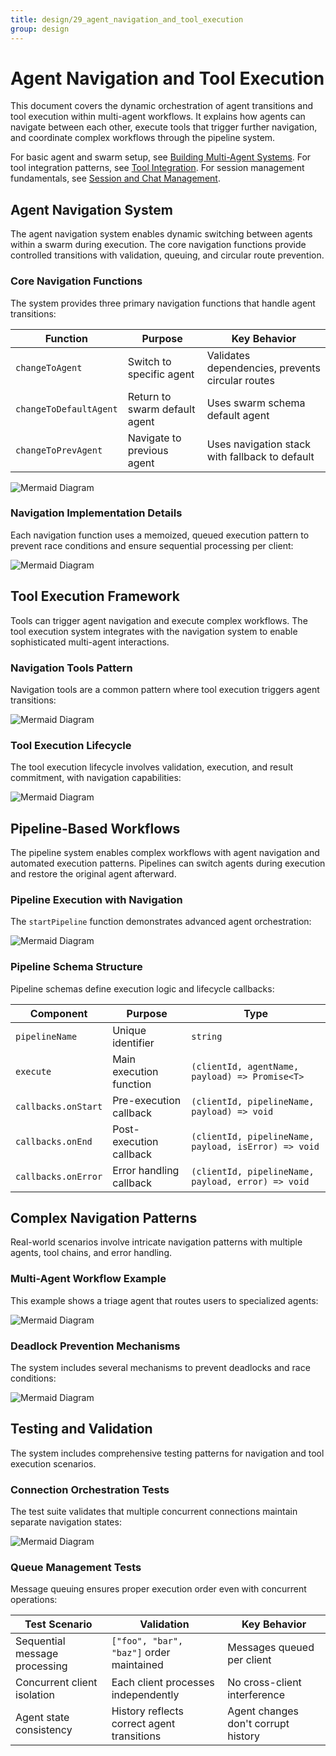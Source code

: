```yaml
---
title: design/29_agent_navigation_and_tool_execution
group: design
---
```


# Agent Navigation and Tool Execution

This document covers the dynamic orchestration of agent transitions and tool execution within multi-agent workflows. It explains how agents can navigate between each other, execute tools that trigger further navigation, and coordinate complex workflows through the pipeline system.

For basic agent and swarm setup, see [Building Multi-Agent Systems](./23_Building_Multi-Agent_Systems.md). For tool integration patterns, see [Tool Integration](./24_Tool_Integration.md). For session management fundamentals, see [Session and Chat Management](./06_Session_and_Chat_Management.md).

## Agent Navigation System

The agent navigation system enables dynamic switching between agents within a swarm during execution. The core navigation functions provide controlled transitions with validation, queuing, and circular route prevention.

### Core Navigation Functions

The system provides three primary navigation functions that handle agent transitions:

| Function | Purpose | Key Behavior |
|----------|---------|--------------|
| `changeToAgent` | Switch to specific agent | Validates dependencies, prevents circular routes |
| `changeToDefaultAgent` | Return to swarm default agent | Uses swarm schema default agent |
| `changeToPrevAgent` | Navigate to previous agent | Uses navigation stack with fallback to default |

![Mermaid Diagram](./diagrams\29_Agent_Navigation_and_Tool_Execution_0.svg)

### Navigation Implementation Details

Each navigation function uses a memoized, queued execution pattern to prevent race conditions and ensure sequential processing per client:

![Mermaid Diagram](./diagrams\29_Agent_Navigation_and_Tool_Execution_1.svg)

## Tool Execution Framework

Tools can trigger agent navigation and execute complex workflows. The tool execution system integrates with the navigation system to enable sophisticated multi-agent interactions.

### Navigation Tools Pattern

Navigation tools are a common pattern where tool execution triggers agent transitions:

![Mermaid Diagram](./diagrams\29_Agent_Navigation_and_Tool_Execution_2.svg)

### Tool Execution Lifecycle

The tool execution lifecycle involves validation, execution, and result commitment, with navigation capabilities:

![Mermaid Diagram](./diagrams\29_Agent_Navigation_and_Tool_Execution_3.svg)

## Pipeline-Based Workflows

The pipeline system enables complex workflows with agent navigation and automated execution patterns. Pipelines can switch agents during execution and restore the original agent afterward.

### Pipeline Execution with Navigation

The `startPipeline` function demonstrates advanced agent orchestration:

![Mermaid Diagram](./diagrams\29_Agent_Navigation_and_Tool_Execution_4.svg)

### Pipeline Schema Structure

Pipeline schemas define execution logic and lifecycle callbacks:

| Component | Purpose | Type |
|-----------|---------|------|
| `pipelineName` | Unique identifier | `string` |
| `execute` | Main execution function | `(clientId, agentName, payload) => Promise<T>` |
| `callbacks.onStart` | Pre-execution callback | `(clientId, pipelineName, payload) => void` |
| `callbacks.onEnd` | Post-execution callback | `(clientId, pipelineName, payload, isError) => void` |
| `callbacks.onError` | Error handling callback | `(clientId, pipelineName, payload, error) => void` |

## Complex Navigation Patterns

Real-world scenarios involve intricate navigation patterns with multiple agents, tool chains, and error handling.

### Multi-Agent Workflow Example

This example shows a triage agent that routes users to specialized agents:

![Mermaid Diagram](./diagrams\29_Agent_Navigation_and_Tool_Execution_5.svg)

### Deadlock Prevention Mechanisms

The system includes several mechanisms to prevent deadlocks and race conditions:

![Mermaid Diagram](./diagrams\29_Agent_Navigation_and_Tool_Execution_6.svg)

## Testing and Validation

The system includes comprehensive testing patterns for navigation and tool execution scenarios.

### Connection Orchestration Tests

The test suite validates that multiple concurrent connections maintain separate navigation states:

![Mermaid Diagram](./diagrams\29_Agent_Navigation_and_Tool_Execution_7.svg)

### Queue Management Tests

Message queuing ensures proper execution order even with concurrent operations:

| Test Scenario | Validation | Key Behavior |
|---------------|------------|--------------|
| Sequential message processing | `["foo", "bar", "baz"]` order maintained | Messages queued per client |
| Concurrent client isolation | Each client processes independently | No cross-client interference |
| Agent state consistency | History reflects correct agent transitions | Agent changes don't corrupt history |
